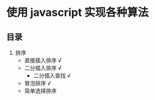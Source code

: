 # 使用 javascript 实现各种算法

## 目录

1. 排序
   + 直接插入排序 √
   + 二分插入排序 √
     + 二分插入查找 √
   + 冒泡排序 √
   + 简单选择排序

